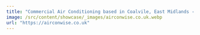 ```yaml
---
title: "Commercial Air Conditioning based in Coalvile, East Midlands - Aircon Wise"
image: /src/content/showcase/_images/airconwise.co.uk.webp
url: "https://airconwise.co.uk"
---
```

